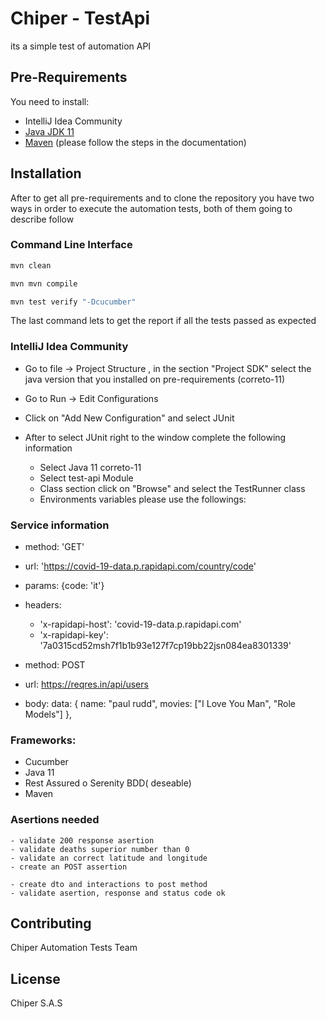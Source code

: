 # Chiper - TestApi

its a simple test of automation API

## Pre-Requirements

You need to install:

* IntelliJ Idea Community
* [Java JDK 11](https://docs.aws.amazon.com/corretto/latest/corretto-11-ug/downloads-list.html)
* [Maven](https://maven.apache.org/download.cgi) (please follow the steps in the documentation)

## Installation

After to get all pre-requirements and to clone the repository you have two ways in order to execute the automation tests, both of them going to describe follow

### Command Line Interface

```bash
mvn clean
```
```bash
mvn mvn compile
```
```bash
mvn test verify "-Dcucumber"
```
The last command lets to get the report if all the tests passed as expected

### IntelliJ Idea Community

* Go to file -> Project Structure , in the section "Project SDK" select the java version that you installed on pre-requirements (correto-11)
* Go to Run -> Edit Configurations
* Click on "Add New Configuration" and select JUnit
* After to select JUnit right to the window complete the following information

    - Select Java 11 correto-11
    - Select test-api Module
    - Class section click on "Browse" and select the TestRunner class
    - Environments variables please use the followings:

### Service information
  - method: 'GET'
  - url: 'https://covid-19-data.p.rapidapi.com/country/code'
  - params: {code: 'it'}
  - headers: 
    * 'x-rapidapi-host': 'covid-19-data.p.rapidapi.com'
    * 'x-rapidapi-key': '7a0315cd52msh7f1b1b93e127f7cp19bb22jsn084ea8301339'

- method: POST
- url: https://reqres.in/api/users
- body:
    data: {
        name: "paul rudd",
        movies: ["I Love You Man", "Role Models"]
    },
  
### Frameworks:
- Cucumber
- Java 11
- Rest Assured o Serenity BDD( deseable)
- Maven


### Asertions needed
    - validate 200 response asertion
    - validate deaths superior number than 0
    - validate an correct latitude and longitude
    - create an POST assertion
    
    - create dto and interactions to post method
    - validate asertion, response and status code ok

## Contributing
Chiper Automation Tests Team

## License
Chiper S.A.S
